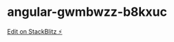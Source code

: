 # angular-gwmbwzz-b8kxuc

[Edit on StackBlitz ⚡️](https://stackblitz.com/edit/angular-gwmbwzz-b8kxuc)